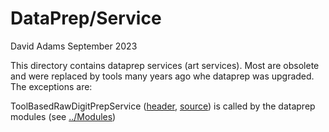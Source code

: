 # DataPrep/Service
David Adams
September 2023

This directory contains dataprep services (art services).
Most are obsolete and were replaced by tools many years ago whe dataprep was upgraded.
The exceptions are:

ToolBasedRawDigitPrepService ([header](ToolBasedRawDigitPrepService.h), [source](ToolBasedRawDigitPrepService_service.cc))
is called by the dataprep modules (see [../Modules](../Modules))

